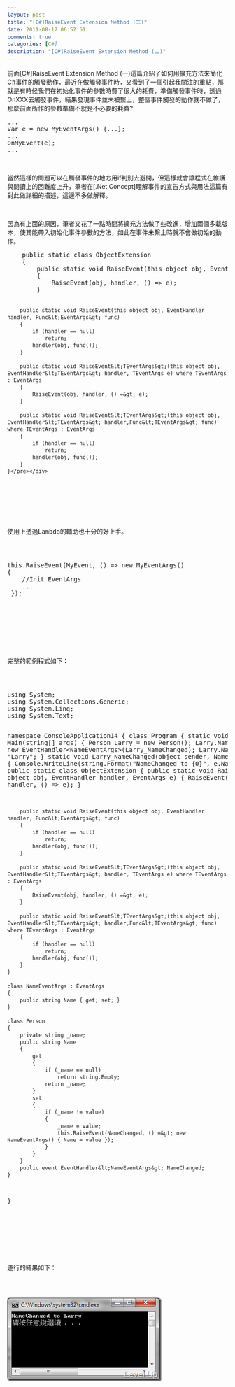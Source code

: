 ```yaml
---
layout: post
title: "[C#]RaiseEvent Extension Method (二)"
date: 2011-08-17 06:52:51
comments: true
categories: [C#]
description: "[C#]RaiseEvent Extension Method (二)"
---
```

<p>前面[C#]RaiseEvent Extension Method (一)這篇介紹了如何用擴充方法來簡化C#事件的觸發動作，最近在做觸發事件時，又看到了一個引起我關注的重點，那就是有時候我們在初始化事件的參數時費了很大的耗費，準備觸發事件時，透過OnXXX去觸發事件，結果發現事件並未被繫上，整個事件觸發的動作就不做了，那麼前面所作的參數準備不就是不必要的耗費?</p>  <div style="padding-bottom: 0px; margin: 0px; padding-left: 0px; padding-right: 0px; display: inline; float: none; padding-top: 0px" id="scid:812469c5-0cb0-4c63-8c15-c81123a09de7:796b6322-7c7f-414f-a857-058cb926f0c0" class="wlWriterSmartContent"><pre name="code" class="c#">...
Var e = new MyEventArgs() {...};
...
OnMyEvent(e);
...</pre></div>

<p> </p>

<p>當然這樣的問題可以在觸發事件的地方用if判別去避開，但這樣就會讓程式在維護與閱讀上的困難度上升，筆者在[.Net Concept]理解事件的宣告方式與用法這篇有對此做詳細的描述，這邊不多做解釋。</p>

<p> </p>

<p>因為有上面的原因，筆者又花了一點時間將擴充方法做了些改進，增加兩個多載版本，使其能帶入初始化事件參數的方法，如此在事件未繫上時就不會做初始的動作。</p>

<div style="padding-bottom: 0px; margin: 0px; padding-left: 0px; padding-right: 0px; display: inline; float: none; padding-top: 0px" id="scid:812469c5-0cb0-4c63-8c15-c81123a09de7:33072e43-cc87-49b1-9abf-cb470b9744cb" class="wlWriterSmartContent"><pre name="code" class="c#">    public static class ObjectExtension
    {
        public static void RaiseEvent(this object obj, EventHandler handler, EventArgs e)
        {
            RaiseEvent(obj, handler, () =&gt; e);
        }

        public static void RaiseEvent(this object obj, EventHandler handler, Func&lt;EventArgs&gt; func)
        {
            if (handler == null)
                return;
            handler(obj, func());
        }

        public static void RaiseEvent&lt;TEventArgs&gt;(this object obj, EventHandler&lt;TEventArgs&gt; handler, TEventArgs e) where TEventArgs : EventArgs
        {
            RaiseEvent(obj, handler, () =&gt; e);
        }

        public static void RaiseEvent&lt;TEventArgs&gt;(this object obj, EventHandler&lt;TEventArgs&gt; handler,Func&lt;TEventArgs&gt; func) where TEventArgs : EventArgs
        {
            if (handler == null)
                return;
            handler(obj, func());
        }
    }</pre></div>

<p> </p>

<p>使用上透過Lambda的輔助也十分的好上手。</p>

<div style="padding-bottom: 0px; margin: 0px; padding-left: 0px; padding-right: 0px; display: inline; float: none; padding-top: 0px" id="scid:812469c5-0cb0-4c63-8c15-c81123a09de7:c777dac3-4232-475c-bbde-cf174b56ad37" class="wlWriterSmartContent"><pre name="code" class="c#">this.RaiseEvent(MyEvent, () =&gt; new MyEventArgs() 
{
	//Init EventArgs
	... 
 });</pre></div>

<p> </p>

<p>完整的範例程式如下：</p>

<div style="padding-bottom: 0px; margin: 0px; padding-left: 0px; padding-right: 0px; display: inline; float: none; padding-top: 0px" id="scid:812469c5-0cb0-4c63-8c15-c81123a09de7:bc7ec8ff-e9e1-4c2d-839f-3c72f9d90990" class="wlWriterSmartContent"><pre name="code" class="c#">using System;
using System.Collections.Generic;
using System.Linq;
using System.Text;

namespace ConsoleApplication14
{
    class Program
    {
        static void Main(string[] args)
        {
            Person Larry = new Person();
            Larry.NameChanged += new EventHandler&lt;NameEventArgs&gt;(Larry_NameChanged);
            Larry.Name = "Larry";
        }
        static void Larry_NameChanged(object sender, NameEventArgs e)
        {
            Console.WriteLine(string.Format("NameChanged to {0}", e.Name));
        }
    }
    public static class ObjectExtension
    {
        public static void RaiseEvent(this object obj, EventHandler handler, EventArgs e)
        {
            RaiseEvent(obj, handler, () =&gt; e);
        }

        public static void RaiseEvent(this object obj, EventHandler handler, Func&lt;EventArgs&gt; func)
        {
            if (handler == null)
                return;
            handler(obj, func());
        }

        public static void RaiseEvent&lt;TEventArgs&gt;(this object obj, EventHandler&lt;TEventArgs&gt; handler, TEventArgs e) where TEventArgs : EventArgs
        {
            RaiseEvent(obj, handler, () =&gt; e);
        }

        public static void RaiseEvent&lt;TEventArgs&gt;(this object obj, EventHandler&lt;TEventArgs&gt; handler,Func&lt;TEventArgs&gt; func) where TEventArgs : EventArgs
        {
            if (handler == null)
                return;
            handler(obj, func());
        }
    }

    class NameEventArgs : EventArgs
    {
        public string Name { get; set; }
    }

    class Person
    {
        private string _name;
        public string Name
        {
            get
            {
                if (_name == null)
                    return string.Empty;
                return _name;
            }
            set
            {
                if (_name != value)
                {
                    _name = value;
                    this.RaiseEvent(NameChanged, () =&gt; new NameEventArgs() { Name = value });
                }
            }
        }
        public event EventHandler&lt;NameEventArgs&gt; NameChanged;
    }

}</pre></div>

<p> </p>

<p>運行的結果如下：</p>

<p><img style="border-right-width: 0px; border-top-width: 0px; border-bottom-width: 0px; border-left-width: 0px" border="0" alt="image" src="\images\posts\33368\image_thumb.png" width="353" height="191" /></p>